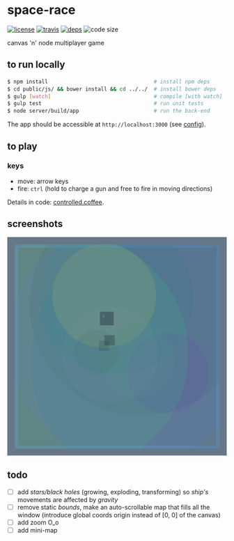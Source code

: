 # space-race

  [![license][license-image]][license-url]
  [![travis][travis-image]][travis-url]
  [![deps][deps-image]][deps-url]
  ![code size][code-size-image]

canvas 'n' node multiplayer game

## to run locally

```bash
$ npm install                                  # install npm deps
$ cd public/js/ && bower install && cd ../../  # install bower deps
$ gulp [watch]                                 # compile [with watch]
$ gulp test                                    # run unit tests
$ node server/build/app                        # run the back-end
```

The app should be accessible at `http://localhost:3000` (see [config](/server/src/config/server.coffee)).

## to play

### keys

* move: arrow keys
* fire: `ctrl` (hold to charge a gun and free to fire in moving directions)

Details in code: [controlled.coffee](/public/js/src/behaviors/controlled.coffee).

## screenshots

![screenshot](/screenshot.png)

## todo

- [ ] add *stars/black holes* (growing, exploding, transforming) so *ship's* movements are affected by *gravity*
- [ ] remove static *bounds*, make an auto-scrollable map that fills all the window (introduce global coords origin instead of [0, 0] of the canvas)
- [ ] add zoom O_o
- [ ] add mini-map

[license-image]: https://img.shields.io/github/license/minimalistic-games/space-race.svg?style=flat-square
[license-url]: https://github.com/minimalistic-games/space-race/blob/master/LICENSE
[travis-image]: https://img.shields.io/travis/minimalistic-games/space-race/master.svg?style=flat-square
[travis-url]: https://travis-ci.org/minimalistic-games/space-race
[deps-image]: https://img.shields.io/david/minimalistic-games/space-race.svg?style=flat-square
[deps-url]: https://david-dm.org/minimalistic-games/space-race
[code-size-image]: https://img.shields.io/github/languages/code-size/minimalistic-games/space-race.svg?style=flat-square
